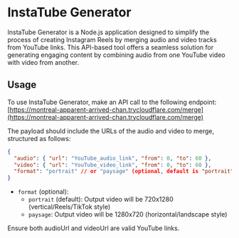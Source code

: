 # InstaTube Generator

InstaTube Generator is a Node.js application designed to simplify the process of creating Instagram Reels by merging audio and video tracks from YouTube links. This API-based tool offers a seamless solution for generating engaging content by combining audio from one YouTube video with video from another.

## Usage

To use InstaTube Generator, make an API call to the following endpoint: [https://montreal-apparent-arrived-chan.trycloudflare.com/merge](https://montreal-apparent-arrived-chan.trycloudflare.com/merge)

The payload should include the URLs of the audio and video to merge, structured as follows:

```json
{
  "audio": { "url": "YouTube_audio_link", "from": 0, "to": 60 },
  "video": { "url": "YouTube_video_link", "from": 0, "to": 60 },
  "format": "portrait" // or "paysage" (optional, default is "portrait")
}
```

- `format` (optional):
  - `portrait` (default): Output video will be 720x1280 (vertical/Reels/TikTok style)
  - `paysage`: Output video will be 1280x720 (horizontal/landscape style)

Ensure both audioUrl and videoUrl are valid YouTube links.
